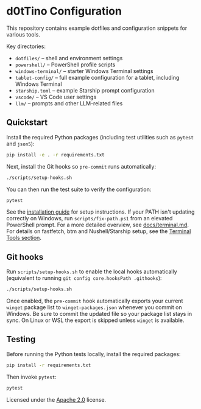 # d0tTino Configuration

This repository contains example dotfiles and configuration snippets for various tools.

Key directories:

- `dotfiles/` – shell and environment settings
- `powershell/` – PowerShell profile scripts
- `windows-terminal/` – starter Windows Terminal settings
- `tablet-config/` – full example configuration for a tablet, including Windows Terminal
- `starship.toml` – example Starship prompt configuration
- `vscode/` – VS Code user settings
- `llm/` – prompts and other LLM-related files

## Quickstart

Install the required Python packages (including test utilities such as
`pytest` and `json5`):

```bash
pip install -e . -r requirements.txt
```

Next, install the Git hooks so `pre-commit` runs automatically:

```bash
./scripts/setup-hooks.sh
```

You can then run the test suite to verify the configuration:

```bash
pytest
```


See the [installation guide](docs/installation.md) for setup instructions.
If your PATH isn't updating correctly on Windows, run
`scripts/fix-path.ps1` from an elevated PowerShell prompt.
For a more detailed overview, see [docs/terminal.md](docs/terminal.md).
For details on fastfetch, btm and Nushell/Starship setup, see the [Terminal Tools section](docs/terminal.md#terminal-tools-fastfetch-btm--nushellstarship).


## Git hooks

Run `scripts/setup-hooks.sh` to enable the local hooks automatically
(equivalent to running `git config core.hooksPath .githooks`):

```bash
./scripts/setup-hooks.sh
```

Once enabled, the `pre-commit` hook automatically exports your current
`winget` package list to `winget-packages.json` whenever you commit on
Windows. Be sure to commit the updated file so your package list stays
in sync. On Linux or WSL the export is skipped unless `winget` is
available.

## Testing

Before running the Python tests locally, install the required packages:

```bash
pip install -r requirements.txt
```

Then invoke `pytest`:

```bash
pytest
```

Licensed under the [Apache 2.0](LICENSE) license.
